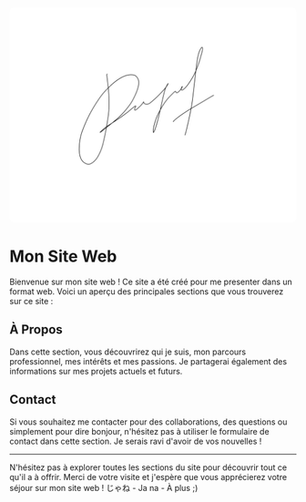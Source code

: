 <img src="img/signature.svg" label="Signature" style="max-width: 100%; border-radius: 8px;">    

# Mon Site Web

Bienvenue sur mon site web ! Ce site a été créé pour me presenter dans un format web. Voici un aperçu des principales sections que vous trouverez sur ce site :

## À Propos

Dans cette section, vous découvrirez qui je suis, mon parcours professionnel, mes intérêts et mes passions. Je partagerai également des informations sur mes projets actuels et futurs.

## Contact

Si vous souhaitez me contacter pour des collaborations, des questions ou simplement pour dire bonjour, n'hésitez pas à utiliser le formulaire de contact dans cette section. Je serais ravi d'avoir de vos nouvelles !

---

N'hésitez pas à explorer toutes les sections du site pour découvrir tout ce qu'il a à offrir. Merci de votre visite et j'espère que vous apprécierez votre séjour sur mon site web !
じゃね - Ja na - À plus ;)
